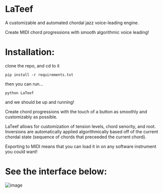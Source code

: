 # LaTeef
A customizable and automated chordal jazz voice-leading engine.

Create MIDI chord progressions with smooth algorithmic voice leading!

# Installation:

clone the repo, and cd to it

`pip install -r requirements.txt`

then you can run...

`python LaTeef`

and we should be up and running!

Create chord progressions with the touch of a button as smoothly and customizably as possible.

LaTeef allows for customization of tension levels, chord senority, and root. Inversions are automatically applied algorithmically based off of the current chordal state (sequence of chords that preceeded the current chord).

Exporting to MIDI means that you can load it in on any software instrument you could want!

# See the interface below:

![image](https://user-images.githubusercontent.com/58797934/119495304-480fb180-bd30-11eb-884d-feb2e29de73f.png)

